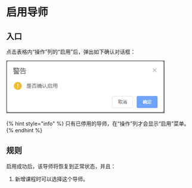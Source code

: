 # 启用导师

## 入口

点击表格内“操作”列的“启用”后，弹出如下确认对话框：

![启用导师对话框](<../../../.gitbook/assets/image (12).png>)

{% hint style="info" %}
只有已停用的导师，在“操作”列才会显示“启用”菜单。
{% endhint %}

## 规则

启用成功后，该导师将恢复到正常状态，并且：

1. 新增课程时可以选择这个导师。

